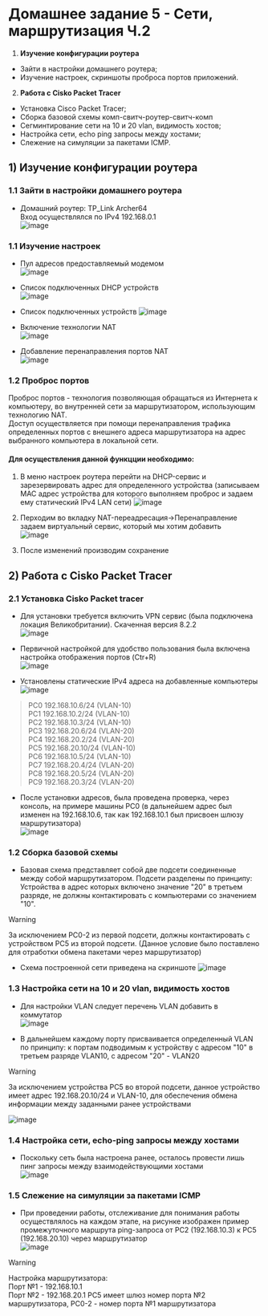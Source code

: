# Домашнее задание 5 - Сети, маршрутизация Ч.2

1) **Изучение конфигурации роутера**
- Зайти в настройки домашнего роутера;
- Изучение настроек, скриншоты проброса портов приложений.
2) **Работа с Cisko Packet Tracer**
- Установка Cisco Packet Tracer;
- Сборка базовой схемы комп-свитч-роутер-свитч-комп
- Сегминтирование сети на 10 и 20 vlan, видимость хостов;
- Настройка сети, echo ping запросы между хостами;
- Слежение на симуляции за пакетами ICMP.

## 1) Изучение конфигурации роутера
### 1.1 Зайти в настройки домашнего роутера
- Домашний роутер: TP_Link Archer64  
Вход осуществлялся по IPv4 192.168.0.1  
![image](https://github.com/StsiapanSikorsky/Cybersecurity_TMScourse/blob/main/Task5/imgTP_Link/Router_TP_Link_Archer%20A64.png)  

### 1.1 Изучение настроек
- Пул адресов предоставляемый модемом  
![image](https://github.com/StsiapanSikorsky/Cybersecurity_TMScourse/blob/main/Task5/imgTP_Link/TPL_DHCP.png)  

- Список подключенных DHCP устройств  
![image](https://github.com/StsiapanSikorsky/Cybersecurity_TMScourse/blob/main/Task5/imgTP_Link/TPL_DHCP_settings.png)  

- Список подключенных устройств 
![image](https://github.com/StsiapanSikorsky/Cybersecurity_TMScourse/blob/main/Task5/imgTP_Link/TPL_connect._Device.png)  

- Включение технологии NAT  
![image](https://github.com/StsiapanSikorsky/Cybersecurity_TMScourse/blob/main/Task5/imgTP_Link/TPL_OpenNAT.png)  

- Добавление перенаправления портов NAT  
![image](https://github.com/StsiapanSikorsky/Cybersecurity_TMScourse/blob/main/Task5/imgTP_Link/NAT_pereadres.png)  

### 1.2 Проброс портов
Проброс портов - технология позволяющая обращаться из Интернета к компьютеру, во внутренней сети за маршрутизатором, использующим технологию NAT.  
 Доступ осуществляется при помощи перенаправления трафика определенных портов с внешнего адреса маршрутизатора на адрес выбранного компьютера в локальной сети.

 #### Для осуществления данной функцции необходимо:
 1) В меню настроек роутера перейти на DHCP-сервис и зарезервировать адрес для определенного устройства (записываем MAC адрес устройства для которого выполняем проброс и задаем ему статический IPv4 LAN сети) 
 ![image]()  

 2) Перходим во вкладку NAT-переадресация->Перенаправление задаем виртуальный сервис, который мы хотим добавить  
 ![image]()  

 3) После изменений производим сохранение






## 2) Работа с Cisko Packet Tracer
### 2.1 Установка Cisko Packet tracer  
- Для установки требуется включить VPN сервис (была подключена локация Великобритании). Скаченная версия 8.2.2  
![image](https://github.com/StsiapanSikorsky/Cybersecurity_TMScourse/blob/main/Task5/imgCiskoPacket/Setup_CiskoPacketTracer%20v8.2.2.png)  

- Первичной настройкой для удобство пользования была включена настройка отображения портов (Ctr+R)  
![image](https://github.com/StsiapanSikorsky/Cybersecurity_TMScourse/blob/main/Task5/imgCiskoPacket/SetupShowPorts.png) 

- Установлены статические IPv4 адреса на добавленные компьютеры  
![image](https://github.com/StsiapanSikorsky/Cybersecurity_TMScourse/blob/main/Task5/imgCiskoPacket/Config_PC.png)   

> PC0 192.168.10.6/24  (VLAN-10)  
PC1 192.168.10.2/24  (VLAN-10)  
PC2 192.168.10.3/24  (VLAN-10)  
PC3 192.168.20.6/24  (VLAN-20)  
PC4 192.168.20.2/24  (VLAN-20)  
PC5 192.168.20.10/24  (VLAN-10)  
PC6 192.168.10.5/24  (VLAN-10)  
PC7 192.168.20.4/24  (VLAN-20)    
PC8 192.168.20.5/24  (VLAN-20)  
PC9 192.168.20.3/24 (VLAN-20)  

- После установки адресов, была проведена проверка, через консоль, на примере машины PC0 (в дальнейшем адрес был изменен на 192.168.10.6, так как 192.168.10.1 был присвоен шлюзу маршрутизатора)  
![image](https://github.com/StsiapanSikorsky/Cybersecurity_TMScourse/blob/main/Task5/imgCiskoPacket/ipconfig_PC.png)

### 1.2 Cборка базовой схемы
- Базовая схема представляет собой две подсети соединенные между собой маршрутизатором. Подсети разделены по принципу:  
Устройства в адрес которых включено значение "20" в третьем разряде, не должны контактировать с компьютерами со значением "10". 

> [!WARNING]  
За исключением PC0-2 из первой подсети, должны контактировать с устройством PC5 из второй подсети. (Данное условие было поставлено для отработки обмена пакетами через маршрутизатор)

- Схема построенной сети приведена на скриншоте
![image](https://github.com/StsiapanSikorsky/Cybersecurity_TMScourse/blob/main/Task5/imgCiskoPacket/Simulation_Work.png)

### 1.3 Настройка сети на 10 и 20 vlan, видимость хостов
- Для настройки VLAN следует перечень VLAN добавить в коммутатор  
![image](https://github.com/StsiapanSikorsky/Cybersecurity_TMScourse/blob/main/Task5/imgCiskoPacket/add_vlan_switch.png)  

- В дальнейшем каждому порту присваивается определенный VLAN по принципу: к портам подводимым к устройству с адресом "10" в третьем разряде VLAN10, с адресом "20" - VLAN20  

>[!WARNING]  
За исключением устройства PC5 во второй подсети, данное устройство имеет адрес 192.168.20.10/24 и VLAN-10, для обеспечения обмена информации между заданными ранее устройствами  

![image](https://github.com/StsiapanSikorsky/Cybersecurity_TMScourse/blob/main/Task5/imgCiskoPacket/Setup_VLAN_Switch.png)

### 1.4 Настройка сети, echo-ping запросы между хостами
- Поскольку сеть была настроена ранее, осталось провести лишь пинг запросы между взаимодействующими хостами  
![image](https://github.com/StsiapanSikorsky/Cybersecurity_TMScourse/blob/main/Task5/imgCiskoPacket/Correct_network1.png)


### 1.5 Слежение на симуляции за пакетами ICMP
- При проведении работы, отслеживание для понимания работы осуществлялось на каждом этапе, на рисунке изображен пример промежуточного маршрута ping-запроса от PC2 (192.168.10.3) к PC5 (192.168.20.10) через маршрутизатор  
![image](https://github.com/StsiapanSikorsky/Cybersecurity_TMScourse/blob/main/Task5/imgCiskoPacket/Simulation_Work.png)  

>[!WARNING]  
Настройка маршрутизатора:  
Порт №1 - 192.168.10.1  
Порт №2 - 192.168.20.1
PC5 имеет шлюз номер порта №2 маршрутизатора, PC0-2 - номер порта №1 маршрутизатора


